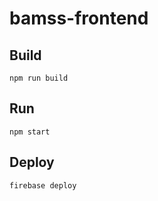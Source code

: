 # bamss-frontend

## Build
```
npm run build
```

## Run
```
npm start
```

## Deploy
```
firebase deploy
```

